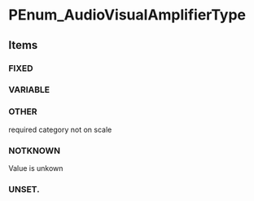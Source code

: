 # PEnum_AudioVisualAmplifierType

## Items

### FIXED


### VARIABLE


### OTHER
required category not on scale

### NOTKNOWN
Value is unkown

### UNSET.


